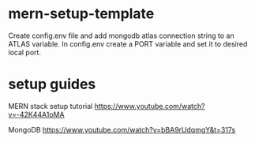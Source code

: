 # mern-setup-template
Create config.env file and add mongodb atlas connection string to an ATLAS variable.
In config.env create a PORT variable and set it to desired local port.

# setup guides 

MERN stack setup tutorial
https://www.youtube.com/watch?v=-42K44A1oMA

MongoDB
https://www.youtube.com/watch?v=bBA9rUdqmgY&t=317s

